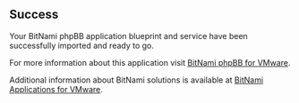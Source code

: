[BitNami Applications for VMware]: http://bitnami.org/vmware "BitNami Applications for VMware"
[BitNami phpBB for VMware]: http://bitnami.org/vmware/phpbb "BitNami phpBB for VMware"


## Success
Your BitNami phpBB application blueprint and service have been successfully imported and ready to go.

For more information about this application visit [BitNami phpBB for VMware].

Additional information about BitNami solutions is available at [BitNami Applications for VMware].

